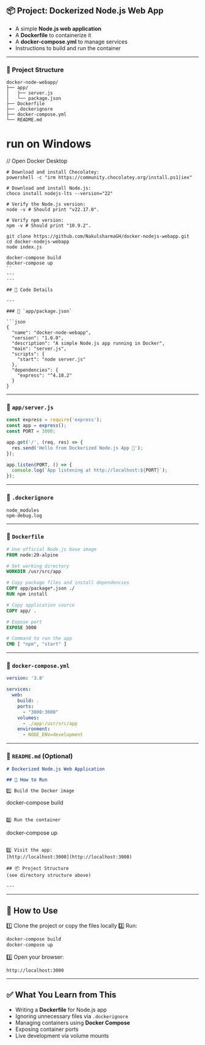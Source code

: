 ## 📦 Project: **Dockerized Node.js Web App**
* A simple **Node.js web application**
* A **Dockerfile** to containerize it
* A **docker-compose.yml** to manage services
* Instructions to build and run the container

---

### 📁 Project Structure

```
docker-node-webapp/
├── app/
│   ├── server.js
│   └── package.json
├── Dockerfile
├── .dockerignore
├── docker-compose.yml
└── README.md
```
# run on Windows 
// Open Docker Desktop 

```
# Download and install Chocolatey:
powershell -c "irm https://community.chocolatey.org/install.ps1|iex"

# Download and install Node.js:
choco install nodejs-lts --version="22"

# Verify the Node.js version:
node -v # Should print "v22.17.0".

# Verify npm version:
npm -v # Should print "10.9.2".
```
```
git clone https://github.com/NakulsharmaGH/docker-nodejs-webapp.git
cd docker-nodejs-webapp
node index.js

docker-compose build
docker-compose up
``
---
---

## 📜 Code Details

---

### 📄 `app/package.json`

```json
{
  "name": "docker-node-webapp",
  "version": "1.0.0",
  "description": "A simple Node.js app running in Docker",
  "main": "server.js",
  "scripts": {
    "start": "node server.js"
  },
  "dependencies": {
    "express": "^4.18.2"
  }
}
```

---

### 📄 `app/server.js`

```javascript
const express = require('express');
const app = express();
const PORT = 3000;

app.get('/', (req, res) => {
  res.send('Hello from Dockerized Node.js App 🚀');
});

app.listen(PORT, () => {
  console.log(`App listening at http://localhost:${PORT}`);
});
```

---

### 📄 `.dockerignore`

```
node_modules
npm-debug.log
```

---

### 📄 `Dockerfile`

```Dockerfile
# Use official Node.js base image
FROM node:20-alpine

# Set working directory
WORKDIR /usr/src/app

# Copy package files and install dependencies
COPY app/package*.json ./
RUN npm install

# Copy application source
COPY app/ .

# Expose port
EXPOSE 3000

# Command to run the app
CMD [ "npm", "start" ]
```

---

### 📄 `docker-compose.yml`

```yaml
version: '3.8'

services:
  web:
    build: .
    ports:
      - "3000:3000"
    volumes:
      - ./app:/usr/src/app
    environment:
      - NODE_ENV=development
```

---

### 📄 `README.md` (Optional)

```markdown
# Dockerized Node.js Web Application

## 🐳 How to Run

1️⃣ Build the Docker image  
```

docker-compose build

```

2️⃣ Run the container  
```

docker-compose up

```

3️⃣ Visit the app:  
[http://localhost:3000](http://localhost:3000)

## 📦 Project Structure  
(see directory structure above)

---
```

---

## 🚀 How to Use

1️⃣ Clone the project or copy the files locally
2️⃣ Run:

```bash
docker-compose build
docker-compose up
```

3️⃣ Open your browser:

```
http://localhost:3000
```

---

## ✅ What You Learn from This

* Writing a **Dockerfile** for Node.js app
* Ignoring unnecessary files via `.dockerignore`
* Managing containers using **Docker Compose**
* Exposing container ports
* Live development via volume mounts

